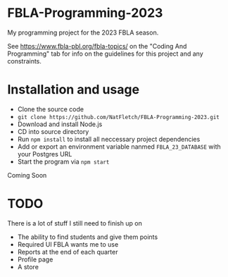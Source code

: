 # FBLA-Programming-2023
My programming project for the 2023 FBLA season.

See https://www.fbla-pbl.org/fbla-topics/ on the "Coding And Programming" tab for info on the guidelines for this project and any constraints.

# Installation and usage
 - Clone the source code
 - ```git clone https://github.com/NatFletch/FBLA-Programming-2023.git```
 - Download and install Node.js
 - CD into source directory
 - Run `npm install` to install all neccessary project dependencies
 - Add or export an environment variable nanmed `FBLA_23_DATABASE` with your Postgres URL
 - Start the program via `npm start`
 
Coming Soon

# TODO
There is a lot of stuff I still need to finish up on
 - The ability to find students and give them points
 - Required UI FBLA wants me to use
 - Reports at the end of each quarter
 - Profile page
 - A store
